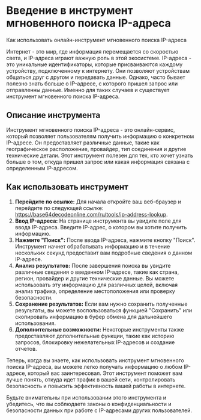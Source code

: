 Введение в инструмент мгновенного поиска IP-адреса
==================================================

Как использовать онлайн-инструмент мгновенного поиска IP-адреса

Интернет - это мир, где информация перемещается со скоростью света, и IP-адреса играют важную роль в этой экосистеме. IP-адреса - это уникальные идентификаторы, которые присваиваются каждому устройству, подключенному к интернету. Они позволяют устройствам общаться друг с другом и передавать данные. Однако, часто бывает полезно знать больше о IP-адресе, с которого пришел запрос или отправленны данные. Именно для таких случаев и существует инструмент мгновенного поиска IP-адреса.

Описание инструмента
--------------------

Инструмент мгновенного поиска IP-адреса - это онлайн-сервис, который позволяет пользователям получить информацию о конкретном IP-адресе. Он предоставляет различные данные, такие как географическое расположение, провайдер, тип соединения и другие технические детали. Этот инструмент полезен для тех, кто хочет узнать больше о том, откуда пришел запрос или какая информация связана с определенным IP-адресом.

Как использовать инструмент
---------------------------

1. **Перейдите по ссылке:** Для начала откройте ваш веб-браузер и перейдите по следующей ссылке: <https://base64decodeonline.com/ru/tools/ip-address-lookup>.
2. **Ввод IP-адреса:** На странице инструмента вы увидите поле для ввода IP-адреса. Введите IP-адрес, о котором вы хотите получить информацию.
3. **Нажмите "Поиск":** После ввода IP-адреса, нажмите кнопку "Поиск". Инструмент начнет обрабатывать информацию и в течение нескольких секунд предоставит вам подробные сведения о данном IP-адресе.
4. **Анализ результатов:** После завершения поиска вы увидите различные сведения о введенном IP-адресе, такие как страна, регион, провайдер и другие технические данные. Вы можете использовать эту информацию для различных целей, включая анализ трафика, определение местоположения или проверку безопасности.
5. **Сохранение результатов:** Если вам нужно сохранить полученные результаты, вы можете воспользоваться функцией "Сохранить" или скопировать информацию в буфер обмена для дальнейшего использования.
6. **Дополнительные возможности:** Некоторые инструменты также предоставляют дополнительные функции, такие как историю запросов, блокировку нежелательных IP-адресов и создание отчетов.

Теперь, когда вы знаете, как использовать инструмент мгновенного поиска IP-адреса, вы можете легко получать информацию о любом IP-адресе, который вас заинтересовал. Этот инструмент поможет вам лучше понять, откуда идет трафик в вашей сети, контролировать безопасность и повысить эффективность вашей работы в интернете.

Будьте внимательны при использовании этого инструмента и убедитесь, что вы соблюдаете законы о конфиденциальности и безопасности данных при работе с IP-адресами других пользователей.